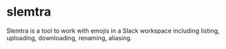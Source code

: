 # slemtra

Slemtra is a tool to work with emojis in a Slack workspace including
listing, uploading, downloading, renaming, aliasing.
